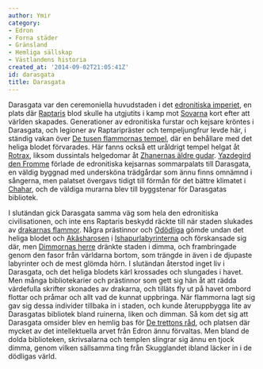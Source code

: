 ```yaml
---
author: Ymir
category:
- Edron
- Forna städer
- Gränsland
- Hemliga sällskap
- Västlandens historia
created_at: '2014-09-02T21:05:41Z'
id: darasgata
title: Darasgata
---
```

Darasgata var den ceremoniella huvudstaden i det [edronitiska imperiet], en plats där [Raptaris] blod skulle ha utgjutits i kamp mot [Sovarna] kort efter att världen skapades. Generationer av edronitiska furstar och kejsare kröntes i Darasgata, och legioner av Raptaripräster och tempeljungfrur levde här, i ständig vakan över [De tusen flammornas tempel], där en behållare med det heliga blodet förvarades. Här fanns också ett uråldrigt tempel helgat åt [Rotrax], liksom dussintals helgedomar åt [Zhanernas äldre gudar]. [Yazdegird den Fromme] förlade de edronitiska kejsarnas sommarpalats till Darasgata, en väldig byggnad med undersköna trädgårdar som ännu finns omnämnd i sångerna, men palatset övergavs tidigt till förmån för det bättre klimatet i [Chahar], och de väldiga murarna blev till byggstenar för Darasgatas bibliotek.

I slutändan gick Darasgata samma väg som hela den edronitiska civilisationen, och inte ens Raptaris beskydd räckte till när staden slukades av [drakarnas flammor]. Några prästinnor och [Odödliga] gömde undan det heliga blodet och [Akâsharosen] i [Ishapurlabyrinterna] och förskansade sig där, men [Dimmornas herre] dränkte staden i dimma, och frambringade genom den fasor från världarna bortom, som trängde in även i de djupaste labyrinter och de mest glömda hörn. I slutändan återstod inget liv i Darasgata, och det heliga blodets kärl krossades och slungades i havet. Men många bibliotekarier och prästinnor som gett sig hän åt att rädda värdefulla skrifter skonades av drakarna, och tilläts fly ut på havet ombord flottar och pråmar och allt vad de kunnat uppbringa. När flammorna lagt sig gav sig dessa individer tillbaka in i staden, och kunde återuppbygga lite av Darasgatas bibliotek bland ruinerna, liken och dimman. Så kom det sig att Darasgata omsider blev en hemlig bas för [De trettons råd], och platsen där mycket av det intellektuella arvet från Edron ännu förvaltas. Men bland de dolda biblioteken, skrivsalarna och templen slingrar sig ännu en tjock dimma, genom vilken sällsamma ting från Skugglandet ibland läcker in i de dödligas värld.

  [edronitiska imperiet]: Edronitiska_imperiet
  [Raptaris]: Raptari
  [Sovarna]: Altâbur
  [De tusen flammornas tempel]: De_tusen_flammornas_tempel
  [Rotrax]: Rotrax
  [Zhanernas äldre gudar]: Zhanernas_äldre_gudar
  [Yazdegird den Fromme]: Yazdegird_den_Fromme
  [Chahar]: Chahar
  [drakarnas flammor]: Brännandet_av_Edron
  [Odödliga]: Atârhaxamanerna
  [Akâsharosen]: Akâshas_kristallros
  [Ishapurlabyrinterna]: Ishapurlabyrinterna
  [Dimmornas herre]: Dimmornas_herre
  [De trettons råd]: De_trettons_råd